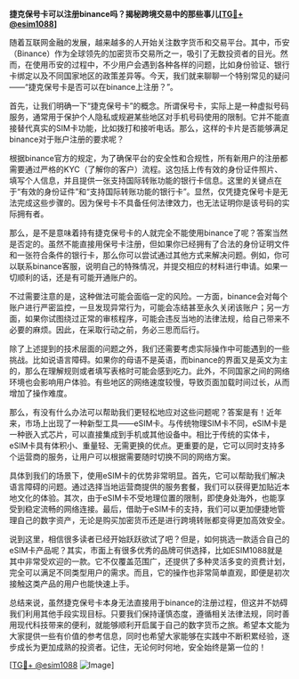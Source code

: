 **捷克保号卡可以注册binance吗？揭秘跨境交易中的那些事儿[[TG💪+ @esim1088](https://t.me/s/esim1088)]**

随着互联网金融的发展，越来越多的人开始关注数字货币和交易平台。其中，币安（Binance）作为全球领先的加密货币交易所之一，吸引了无数投资者的目光。然而，在使用币安的过程中，不少用户会遇到各种各样的问题，比如身份验证、银行卡绑定以及不同国家地区的政策差异等。今天，我们就来聊聊一个特别常见的疑问——“捷克保号卡是否可以在binance上注册？”。

首先，让我们明确一下“捷克保号卡”的概念。所谓保号卡，实际上是一种虚拟号码服务，通常用于保护个人隐私或规避某些地区对手机号码使用的限制。它并不能直接替代真实的SIM卡功能，比如拨打和接听电话。那么，这样的卡片是否能够满足binance对于账户注册的要求呢？

根据binance官方的规定，为了确保平台的安全性和合规性，所有新用户的注册都需要通过严格的KYC（了解你的客户）流程。这包括上传有效的身份证件照片、填写个人信息，并且提供一张支持国际转账功能的银行卡信息。这里的关键点在于“有效的身份证件”和“支持国际转账功能的银行卡”。显然，仅凭捷克保号卡是无法完成这些步骤的。因为保号卡不具备任何法律效力，也无法证明你是该号码的实际拥有者。

那么，是不是意味着持有捷克保号卡的人就完全不能使用binance了呢？答案当然是否定的。虽然不能直接用保号卡注册，但如果你已经拥有了合法的身份证明文件和一张符合条件的银行卡，那么你可以尝试通过其他方式来解决问题。例如，你可以联系binance客服，说明自己的特殊情况，并提交相应的材料进行申请。如果一切顺利的话，还是有可能开通账户的。

不过需要注意的是，这种做法可能会面临一定的风险。一方面，binance会对每个账户进行严密监控，一旦发现异常行为，可能会冻结甚至永久关闭该账户；另一方面，如果你试图绕过正常的审核程序，可能会违反当地的法律法规，给自己带来不必要的麻烦。因此，在采取行动之前，务必三思而后行。

除了上述提到的技术层面的问题之外，我们还需要考虑实际操作中可能遇到的一些挑战。比如说语言障碍。如果你的母语不是英语，而binance的界面又是英文为主的，那么在理解规则或者填写表格时可能会感到吃力。此外，不同国家之间的网络环境也会影响用户体验。有些地区的网络速度较慢，导致页面加载时间过长，从而增加了操作难度。

那么，有没有什么办法可以帮助我们更轻松地应对这些问题呢？答案是有！近年来，市场上出现了一种新型工具——eSIM卡。与传统物理SIM卡不同，eSIM卡是一种嵌入式芯片，可以直接集成到手机或其他设备中。相比于传统的实体卡，eSIM卡具有体积小、重量轻、无需更换的优点。更重要的是，它可以同时支持多个运营商的服务，让用户可以根据需要随时切换不同的网络方案。

具体到我们的场景下，使用eSIM卡的优势非常明显。首先，它可以帮助我们解决语言障碍的问题。通过选择当地运营商提供的服务套餐，我们可以获得更加贴近本地文化的体验。其次，由于eSIM卡不受地理位置的限制，即使身处海外，也能享受到稳定流畅的网络连接。最后，借助于eSIM卡的支持，我们可以更加便捷地管理自己的数字资产，无论是购买加密货币还是进行跨境转账都变得更加高效安全。

说到这里，相信很多读者已经开始跃跃欲试了吧？但是，如何挑选一款适合自己的eSIM卡产品呢？其实，市面上有很多优秀的品牌可供选择，比如ESIM1088就是其中非常受欢迎的一款。它不仅覆盖范围广，还提供了多种灵活多变的资费计划，完全可以满足不同类型用户的需求。而且，它的操作也非常简单直观，即便是初次接触这类产品的用户也能快速上手。

总结来说，虽然捷克保号卡本身无法直接用于binance的注册过程，但这并不妨碍我们利用其他手段实现目标。只要我们保持谨慎态度，遵循相关法律法规，同时善用现代科技带来的便利，就能够顺利开启属于自己的数字货币之旅。希望本文能为大家提供一些有价值的参考信息，同时也希望大家能够在实践中不断积累经验，逐步成长为更加成熟的投资者。记住，无论何时何地，安全始终是第一位的！

[[TG💪+ @esim1088](https://t.me/s/esim1088) ![Image](https://i.postimg.cc/4NQfJmqS/Snipaste-2025-05-13-00-14-12.png)]